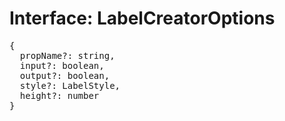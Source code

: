 # Interface: LabelCreatorOptions

<pre>
{
  propName?: string,
  input?: boolean,
  output?: boolean,
  style?: <Ref to="./label-style">LabelStyle</Ref>,
  height?: number
}
</pre>

